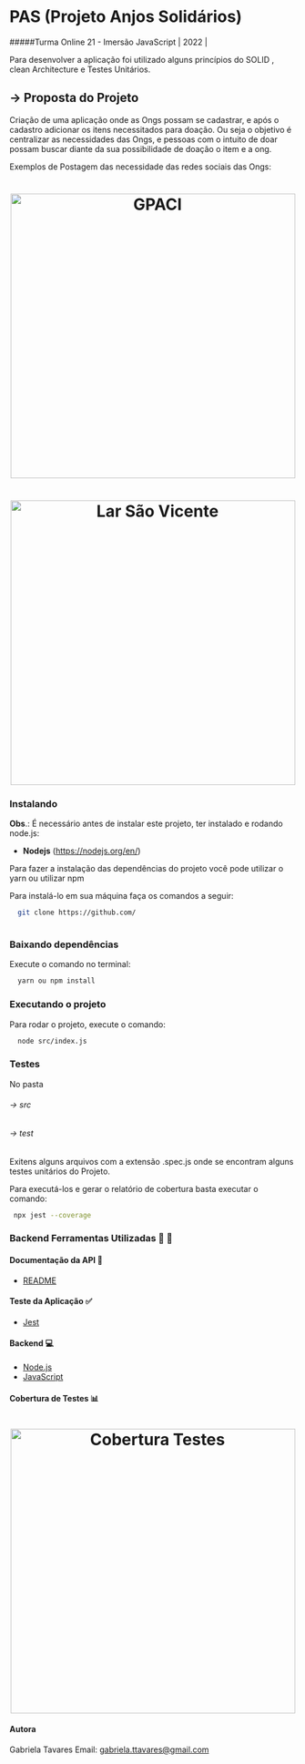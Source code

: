 # PAS (Projeto Anjos Solidários) 

#####Turma Online 21 - Imersão JavaScript | 2022 | 

Para desenvolver a aplicação foi utilizado alguns princípios do SOLID , clean Architecture e Testes Unitários.

## → Proposta do Projeto

Criação de uma aplicação onde as Ongs possam se cadastrar, e após o cadastro adicionar os itens necessitados para doação.
Ou seja o objetivo é centralizar as necessidades das Ongs, e pessoas com o intuito de doar possam buscar diante da sua
possibilidade de doação o item e a ong.


Exemplos de Postagem das necessidade das redes sociais das Ongs:

<h1 align="center">
  <img src="assets/gpaci.png" alt="GPACI" width="500">
</h1>

<h1 align="center">
  <img src="assets/larSaoVicente.png" alt="Lar São Vicente" width="500">
</h1>

### Instalando

**Obs**.: É necessário antes de instalar este projeto, ter instalado e rodando node.js:

- **Nodejs** (https://nodejs.org/en/)

Para fazer a instalação das dependências do projeto você pode utilizar o yarn ou utilizar npm

Para instalá-lo em sua máquina faça os comandos a seguir:

```bash
  git clone https://github.com/
 
```

### Baixando dependências

Execute o comando no terminal:

```bash
  yarn ou npm install
```

###  Executando o projeto

Para rodar o projeto, execute o comando:

```bash
  node src/index.js
```



### Testes

No pasta 
###### → src
###### → test
Exitens alguns arquivos com a extensão .spec.js onde se encontram alguns testes  unitários do Projeto.

Para executá-los e gerar o relatório de cobertura basta executar o comando:

```bash
 npx jest --coverage
```



### Backend Ferramentas Utilizadas :wrench: :hammer:


#### Documentação da API :page_facing_up:

- [README](#readme)

#### Teste da Aplicação  :white_check_mark:

- [Jest](#jest)

#### Backend :computer:

- [Node.js](#node)
- [JavaScript](#javascript)


#### Cobertura de Testes :bar_chart:

<h1 align="center">
  <img src="assets/coverage.png" alt="Cobertura Testes" width="500">
</h1>



#### Autora

Gabriela Tavares
Email: gabriela.ttavares@gmail.com
